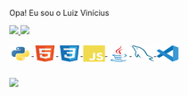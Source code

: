 Opa! Eu sou o Luiz Vinícius

<div align="center" style="display: inline">
    <a href="https://github.com/luizzvinicius">
        <img height="160em" src="https://github-readme-stats.vercel.app/api?username=luizzvinicius&show_icons=true&theme=radical&include_all_commits=true&count_private=true"/>
        <img height="160em" src="https://github-readme-stats.vercel.app/api/top-langs/?username=luizzvinicius&layout=compact&langs_count=7&theme=radical"/>
</div>

<div style="display: inline_block"><br>
    <img align="center" alt="Python" height="30" width="40" src="https://raw.githubusercontent.com/devicons/devicon/master/icons/python/python-original.svg">
    <img align="center" alt="HTML" height="30" width="40" src="https://raw.githubusercontent.com/devicons/devicon/master/icons/html5/html5-original.svg">
    <img align="center" alt="CSS" height="30" width="40" src="https://raw.githubusercontent.com/devicons/devicon/master/icons/css3/css3-original.svg">
    <img align="center" alt="JS" height="30" width="40" src="https://raw.githubusercontent.com/devicons/devicon/master/icons/javascript/javascript-plain.svg">
    <img align="center" alt="Java" height="30" width="40" src="https://github.com/devicons/devicon/blob/master/icons/java/java-original.svg">
    <img align="center" alt="MySQL" height="30" width="40" src="https://github.com/devicons/devicon/blob/master/icons/mysql/mysql-original.svg">
    <img align="center" alt="MySQL" height="30" width="40" src="https://github.com/devicons/devicon/blob/master/icons/vscode/vscode-original.svg">
</div>

##
 
<div>
  <a href="https://www.instagram.com/luizz_vinicius_/" target="_blank"><img src="https://img.shields.io/badge/-Instagram-%23E4405F?style=for-the-badge&logo=instagram&logoColor=white" target="_blank"></a>
</div>
